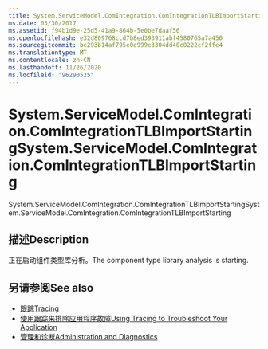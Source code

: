 ```yaml
---
title: System.ServiceModel.ComIntegration.ComIntegrationTLBImportStarting
ms.date: 03/30/2017
ms.assetid: f94b1d9e-25d5-41a9-864b-5e0be7daaf56
ms.openlocfilehash: e32d809768ccd7b8ed393911abf4580765a7a450
ms.sourcegitcommit: bc293b14af795e0e999e3304dd40c0222cf2ffe4
ms.translationtype: MT
ms.contentlocale: zh-CN
ms.lasthandoff: 11/26/2020
ms.locfileid: "96290525"
---
```

# <a name="systemservicemodelcomintegrationcomintegrationtlbimportstarting"></a><span data-ttu-id="010b0-102">System.ServiceModel.ComIntegration.ComIntegrationTLBImportStarting</span><span class="sxs-lookup"><span data-stu-id="010b0-102">System.ServiceModel.ComIntegration.ComIntegrationTLBImportStarting</span></span>

<span data-ttu-id="010b0-103">System.ServiceModel.ComIntegration.ComIntegrationTLBImportStarting</span><span class="sxs-lookup"><span data-stu-id="010b0-103">System.ServiceModel.ComIntegration.ComIntegrationTLBImportStarting</span></span>  
  
## <a name="description"></a><span data-ttu-id="010b0-104">描述</span><span class="sxs-lookup"><span data-stu-id="010b0-104">Description</span></span>  

 <span data-ttu-id="010b0-105">正在启动组件类型库分析。</span><span class="sxs-lookup"><span data-stu-id="010b0-105">The component type library analysis is starting.</span></span>  
  
## <a name="see-also"></a><span data-ttu-id="010b0-106">另请参阅</span><span class="sxs-lookup"><span data-stu-id="010b0-106">See also</span></span>

- [<span data-ttu-id="010b0-107">跟踪</span><span class="sxs-lookup"><span data-stu-id="010b0-107">Tracing</span></span>](index.md)
- [<span data-ttu-id="010b0-108">使用跟踪来排除应用程序故障</span><span class="sxs-lookup"><span data-stu-id="010b0-108">Using Tracing to Troubleshoot Your Application</span></span>](using-tracing-to-troubleshoot-your-application.md)
- [<span data-ttu-id="010b0-109">管理和诊断</span><span class="sxs-lookup"><span data-stu-id="010b0-109">Administration and Diagnostics</span></span>](../index.md)
